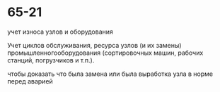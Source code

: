 # 65-21
учет износа узлов и оборудования

Учет циклов обслуживания, ресурса узлов (и их замены) промышленногооборудования (сортировочных машин, рабочих станций, погрузчиков и т.п.).

чтобы доказать что была замена или была выработка узла в норме перед аварией
